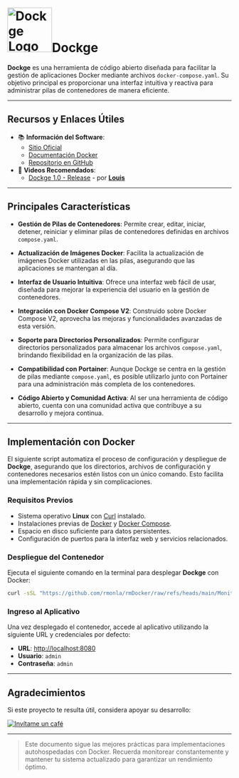 <!--  
# Ricardo Monla (https://github.com/rmonla)
# Dockge - v250115-1956
-->

# <img src="https://github.com/louislam/uptime-kuma/raw/master/public/icon.png" alt="Dockge Logo" width="100"/>Dockge

**Dockge** es una herramienta de código abierto diseñada para facilitar la gestión de aplicaciones Docker mediante archivos `docker-compose.yaml`. Su objetivo principal es proporcionar una interfaz intuitiva y reactiva para administrar pilas de contenedores de manera eficiente.

---

## Recursos y Enlaces Útiles

- 📚 **Información del Software**:
  - [Sitio Oficial](https://dockge.kuma.pet/)
  - [Documentación Docker](https://hub.docker.com/r/louislam/dockge/)
  - [Repositorio en GitHub](https://github.com/louislam/dockge/)
- 🎥 **Videos Recomendados**:
  - [Dockge 1.0 - Release](https://youtu.be/AWAlOQeNpgU&t=48s) - por [**Louis**](https://www.youtube.com/@LouisLamLam)
---

## Principales Características

- **Gestión de Pilas de Contenedores**: Permite crear, editar, iniciar, detener, reiniciar y eliminar pilas de contenedores definidas en archivos `compose.yaml`.

- **Actualización de Imágenes Docker**: Facilita la actualización de imágenes Docker utilizadas en las pilas, asegurando que las aplicaciones se mantengan al día.

- **Interfaz de Usuario Intuitiva**: Ofrece una interfaz web fácil de usar, diseñada para mejorar la experiencia del usuario en la gestión de contenedores.

- **Integración con Docker Compose V2**: Construido sobre Docker Compose V2, aprovecha las mejoras y funcionalidades avanzadas de esta versión.

- **Soporte para Directorios Personalizados**: Permite configurar directorios personalizados para almacenar los archivos `compose.yaml`, brindando flexibilidad en la organización de las pilas.

- **Compatibilidad con Portainer**: Aunque Dockge se centra en la gestión de pilas mediante `compose.yaml`, es posible utilizarlo junto con Portainer para una administración más completa de los contenedores.

- **Código Abierto y Comunidad Activa**: Al ser una herramienta de código abierto, cuenta con una comunidad activa que contribuye a su desarrollo y mejora continua.

---

## Implementación con Docker

El siguiente script automatiza el proceso de configuración y despliegue de **Dockge**, asegurando que los directorios, archivos de configuración y contenedores necesarios estén listos con un único comando. Esto facilita una implementación rápida y sin complicaciones.

### Requisitos Previos

- Sistema operativo **Linux** con [Curl](https://curl.se/) instalado.
- Instalaciones previas de [Docker](https://docs.docker.com/engine/install/) y [Docker Compose](https://docs.docker.com/compose/).
- Espacio en disco suficiente para datos persistentes.
- Configuración de puertos para la interfaz web y servicios relacionados.

### Despliegue del Contenedor

Ejecuta el siguiente comando en la terminal para desplegar **Dockge** con Docker:

```bash
curl -sSL "https://github.com/rmonla/rmDocker/raw/refs/heads/main/Monitores/Dockge/rmDkrUp-Dockge.sh" | bash

```

### Ingreso al Aplicativo

Una vez desplegado el contenedor, accede al aplicativo utilizando la siguiente URL y credenciales por defecto:

- **URL**: [http://localhost:8080](http://localhost:8080)
- **Usuario**: `admin`  
- **Contraseña**: `admin`

---

## Agradecimientos

Si este proyecto te resulta útil, considera apoyar su desarrollo:

[![Invítame un café](https://img.shields.io/badge/Invítame%20un%20café-%23FFDD00?style=for-the-badge&logo=buymeacoffee&logoColor=white)](https://bit.ly/4hcukTf)

---

> Este documento sigue las mejores prácticas para implementaciones autohospedadas con Docker. Recuerda monitorear constantemente y mantener tu sistema actualizado para garantizar un rendimiento óptimo.
